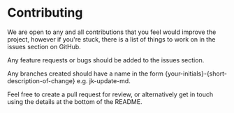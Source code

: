 # Contributing

We are open to any and all contributions that you feel would improve the project, however if you're stuck, there is a list of things to work on in the issues section on GitHub.

Any feature requests or bugs should be added to the issues section.

Any branches created should have a name in the form {your-initials}-{short-description-of-change} e.g. jk-update-md.

Feel free to create a pull request for review, or alternatively get in touch using the details at the bottom of the README.